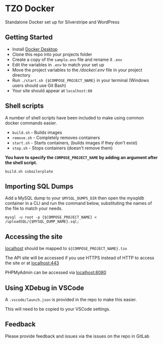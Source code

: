 # TZO Docker

Standalone Docker set up for Silverstripe and WordPress

## Getting Started

- Install [Docker Desktop](https://www.docker.com/products/docker-desktop)
- Clone this repo into your projects folder
- Create a copy of the `sample.env` file and rename it `.env`
- Edit the variables in `.env` to match your set up
- Move the project variables to the */docker/.env* file in your project directory
- Run `./start.sh {$COMPOSE_PROJECT_NAME}` in your terminal (Windows users should use Git Bash)
- Your site should appear at `localhost:80`

## Shell scripts

A number of shell scripts have been included to make using common docker commands easier.

- `build.sh` - Builds images
- `remove.sh` - Completely removes containers
- `start.sh` - Starts containers, (builds images if they don't exist)
- `stop.sh` - Stops containers (doesn't remove them)

**You have to specify the `COMPOSE_PROJECT_NAME` by adding an argument after the shell script.**

```shell
build.sh ssboilerplate
```

## Importing SQL Dumps

Add a MySQL dump to your `$MYSQL_DUMPS_DIR` then open the *mysqldb*
container in a CLI and run the command below, substituting the names of the file to match your needs.

```shell
mysql -u root -p {$COMPOSE_PROJECT_NAME} < /uploadSQL/{$MYSQL_DUMP_NAME}.sql;
```

## Accessing the site

[localhost](localhost:80) should be mapped to `${COMPOSE_PROJECT_NAME}.tzo`

The API site will be accessed if you use HTTPS instead of HTTP to access the site or at [localhost:443](localhost:443)

PHPMyAdmin can be accessed via [localhost:8080](localhost:8080)

## Using XDebug in VSCode

A `.vscode/launch.json` is provided in the repo to make this easier.

This will need to be copied to your VSCode settings.

## Feedback

Please provide feedback and issues via the issues on the repo in GitLab
